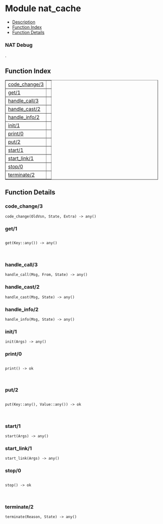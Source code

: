 

# Module nat_cache #
* [Description](#description)
* [Function Index](#index)
* [Function Details](#functions)



### <a name="NAT_Debug">NAT Debug</a> ###
.

<a name="index"></a>

## Function Index ##


<table width="100%" border="1" cellspacing="0" cellpadding="2" summary="function index"><tr><td valign="top"><a href="#code_change-3">code_change/3</a></td><td></td></tr><tr><td valign="top"><a href="#get-1">get/1</a></td><td></td></tr><tr><td valign="top"><a href="#handle_call-3">handle_call/3</a></td><td></td></tr><tr><td valign="top"><a href="#handle_cast-2">handle_cast/2</a></td><td></td></tr><tr><td valign="top"><a href="#handle_info-2">handle_info/2</a></td><td></td></tr><tr><td valign="top"><a href="#init-1">init/1</a></td><td></td></tr><tr><td valign="top"><a href="#print-0">print/0</a></td><td></td></tr><tr><td valign="top"><a href="#put-2">put/2</a></td><td></td></tr><tr><td valign="top"><a href="#start-1">start/1</a></td><td></td></tr><tr><td valign="top"><a href="#start_link-1">start_link/1</a></td><td></td></tr><tr><td valign="top"><a href="#stop-0">stop/0</a></td><td></td></tr><tr><td valign="top"><a href="#terminate-2">terminate/2</a></td><td></td></tr></table>


<a name="functions"></a>

## Function Details ##

<a name="code_change-3"></a>

### code_change/3 ###

`code_change(OldVsn, State, Extra) -> any()`

<a name="get-1"></a>

### get/1 ###

<pre><code>
get(Key::any()) -&gt; any()
</code></pre>
<br />

<a name="handle_call-3"></a>

### handle_call/3 ###

`handle_call(Msg, From, State) -> any()`

<a name="handle_cast-2"></a>

### handle_cast/2 ###

`handle_cast(Msg, State) -> any()`

<a name="handle_info-2"></a>

### handle_info/2 ###

`handle_info(Msg, State) -> any()`

<a name="init-1"></a>

### init/1 ###

`init(Args) -> any()`

<a name="print-0"></a>

### print/0 ###

<pre><code>
print() -&gt; ok
</code></pre>
<br />

<a name="put-2"></a>

### put/2 ###

<pre><code>
put(Key::any(), Value::any()) -&gt; ok
</code></pre>
<br />

<a name="start-1"></a>

### start/1 ###

`start(Args) -> any()`

<a name="start_link-1"></a>

### start_link/1 ###

`start_link(Args) -> any()`

<a name="stop-0"></a>

### stop/0 ###

<pre><code>
stop() -&gt; ok
</code></pre>
<br />

<a name="terminate-2"></a>

### terminate/2 ###

`terminate(Reason, State) -> any()`

